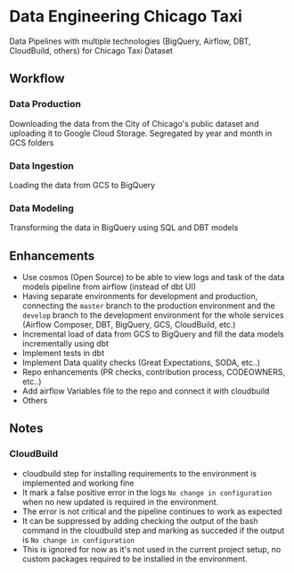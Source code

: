 # Data Engineering Chicago Taxi
Data Pipelines with multiple technologies (BigQuery, Airflow, DBT, CloudBuild, others) for Chicago Taxi Dataset


## Workflow

### Data Production
Downloading the data from the City of Chicago's public dataset and uploading it to Google Cloud Storage.
Segregated by year and month in GCS folders

### Data Ingestion
Loading the data from GCS to BigQuery

### Data Modeling
Transforming the data in BigQuery using SQL and DBT models

## Enhancements
- Use cosmos (Open Source) to be able to view logs and task of the data models pipeline from airflow (instead of dbt UI)
- Having separate environments for development and production, connecting the `master` branch to the production environment and the `develop` branch to the development environment for the whole services (Airflow Composer, DBT, BigQuery, GCS, CloudBuild, etc.)
- Incremental load of data from GCS to BigQuery and fill the data models incrementally using dbt
- Implement tests in dbt
- Implement Data quality checks (Great Expectations, SODA, etc..)
- Repo enhancements (PR checks, contribution process, CODEOWNERS, etc..)
- Add airflow Variables file to the repo and connect it with cloudbuild
- Others


## Notes
### CloudBuild
- cloudbuild step for installing requirements to the environment is implemented and working fine
- It mark a false positive error in the logs `No change in configuration` when no new updated is required in the environment.
- The error is not critical and the pipeline continues to work as expected
- It can be suppressed by adding checking the output of the bash command in the cloudbuild step and marking as succeded if the output is `No change in configuration`
- This is ignored for now as it's not used in the current project setup, no custom packages required to be installed in the environment.